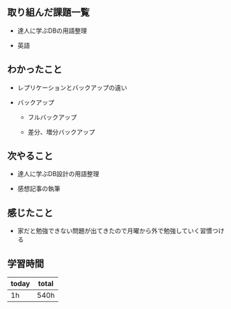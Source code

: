 

## 取り組んだ課題一覧

- 達人に学ぶDBの用語整理

- 英語

## わかったこと

- レプリケーションとバックアップの違い

- バックアップ

   - フルバックアップ

   - 差分、増分バックアップ

## 次やること

- 達人に学ぶDB設計の用語整理

- 感想記事の執筆

## 感じたこと

- 家だと勉強できない問題が出てきたので月曜から外で勉強していく習慣つける

## 学習時間

| today | total | 
|---|---|
| 1h | 540h | 


